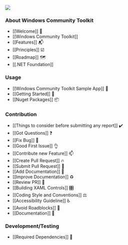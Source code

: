 ![](https://docs.microsoft.com/en-us/windows/uwp/design/downloads/images/windows-community-toolkit.png)

### About Windows Community Toolkit

* [[Welcome]] 🙏
* [[Windows Community Toolkit]]
* [[Features]] 📬
* [[Principles]] ☑️
* [[Roadmap]] 🗺
* [[.NET Foundation]]

### Usage

* [[Windows Community Toolkit Sample App]] 📱
* [[Getting Started]] 🙌
* [[Nuget Packages]] 📦

### Contribution

* [[Things to consider before submitting any report]] ✔️
* [[Got Questions]] ❓
* [[Fix Bug]] 🐛
* [[Good First Issue]] 👌
* [[Contribute new Feature]] 📫
* [[Create Pull Request]] 🔥
* [[Submit Pull Request]] 🚀
* [[Add Documentation]] 📝
* [[Improve Documentation]] ♻️
* [[Review PR]] 📖
* [[Building XAML Controls]] 🎛
* [[Coding Style and Conventions]] ⚖
* [[Accessibility Guideline]] ♿
* [[Avoid Roadblocks]] 🚧
* [[Documentation]] 📃

### Development/Testing

* [[Required Dependencies]] 📌